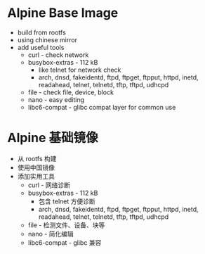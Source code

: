 # Alpine Base Image

* build from rootfs
* using chinese mirror
* add useful tools
  * curl - check network
  * busybox-extras - 112 kB
    * like telnet for network check
    * arch, dnsd, fakeidentd, ftpd, ftpget, ftpput, httpd, inetd, readahead, telnet, telnetd, tftp, tftpd, udhcpd
  * file - check file, device, block
  * nano - easy editing
  * libc6-compat - glibc compat layer for common use

# Alpine 基础镜像

* 从 rootfs 构建
* 使用中国镜像
* 添加实用工具
  * curl - 网络诊断
  * busybox-extras - 112 kB
    * 包含 telnet 方便诊断
    * arch, dnsd, fakeidentd, ftpd, ftpget, ftpput, httpd, inetd, readahead, telnet, telnetd, tftp, tftpd, udhcpd
  * file - 检测文件、设备、块等
  * nano - 简化编辑
  * libc6-compat - glibc 兼容
